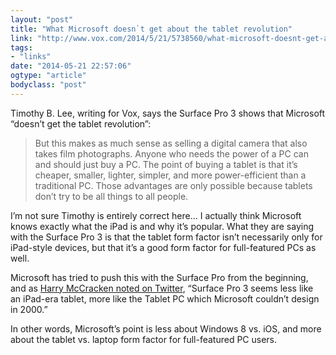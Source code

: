 ```yaml
---
layout: "post"
title: "What Microsoft doesn`t get about the tablet revolution"
link: "http://www.vox.com/2014/5/21/5738560/what-microsoft-doesnt-get-about-the-tablet-revolution"
tags: 
- "links"
date: "2014-05-21 22:57:06"
ogtype: "article"
bodyclass: "post"
---
```


Timothy B. Lee, writing for Vox, says the Surface Pro 3 shows that Microsoft “doesn’t get the tablet revolution”:

> But this makes as much sense as selling a digital camera that also takes film photographs. Anyone who needs the power of a PC can and should just buy a PC. The point of buying a tablet is that it’s cheaper, smaller, lighter, simpler, and more power-efficient than a traditional PC. Those advantages are only possible because tablets don’t try to be all things to all people.

I’m not sure Timothy is entirely correct here… I actually think Microsoft knows exactly what the iPad is and why it’s popular. What they are saying with the Surface Pro 3 is that the tablet form factor isn’t necessarily only for iPad-style devices, but that it’s a good form factor for full-featured PCs as well.

Microsoft has tried to push this with the Surface Pro from the beginning, and as [Harry McCracken noted on Twitter](https://twitter.com/harrymccracken/statuses/468780783067758592), “Surface Pro 3 seems less like an iPad-era tablet, more like the Tablet PC which Microsoft couldn’t design in 2000.”

In other words, Microsoft’s point is less about Windows 8 vs. iOS, and more about the tablet vs. laptop form factor for full-featured PC users.